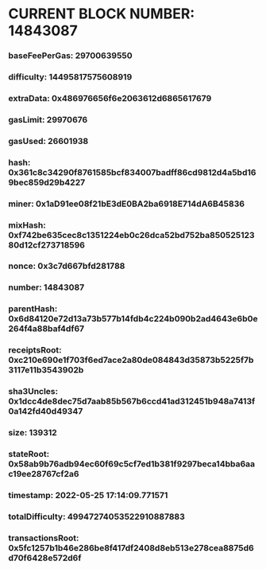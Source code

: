 # CURRENT BLOCK NUMBER: 14843087

### baseFeePerGas: 29700639550
### difficulty: 14495817575608919
### extraData: 0x486976656f6e2063612d6865617679
### gasLimit: 29970676
### gasUsed: 26601938
### hash: 0x361c8c34290f8761585bcf834007badff86cd9812d4a5bd169bec859d29b4227
### miner: 0x1aD91ee08f21bE3dE0BA2ba6918E714dA6B45836
### mixHash: 0xf742be635cec8c1351224eb0c26dca52bd752ba85052512380d12cf273718596
### nonce: 0x3c7d667bfd281788
### number: 14843087
### parentHash: 0x6d84120e72d13a73b577b14fdb4c224b090b2ad4643e6b0e264f4a88baf4df67
### receiptsRoot: 0xc210e690e1f703f6ed7ace2a80de084843d35873b5225f7b3117e11b3543902b
### sha3Uncles: 0x1dcc4de8dec75d7aab85b567b6ccd41ad312451b948a7413f0a142fd40d49347
### size: 139312
### stateRoot: 0x58ab9b76adb94ec60f69c5cf7ed1b381f9297beca14bba6aac19ee28767cf2a6
### timestamp: 2022-05-25 17:14:09.771571
### totalDifficulty: 49947274053522910887883
### transactionsRoot: 0x5fc1257b1b46e286be8f417df2408d8eb513e278cea8875d6d70f6428e572d6f
